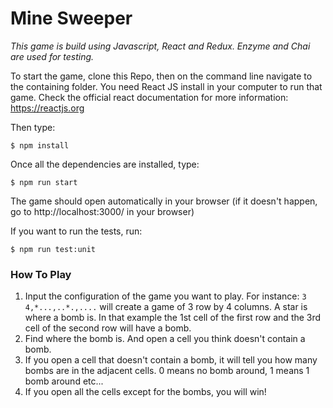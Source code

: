 # Mine Sweeper
*This game is build using Javascript, React and Redux. Enzyme and Chai are used for testing.*

To start the game, clone this Repo, then on the command line navigate to the containing folder.
You need React JS install in your computer to run that game. Check the official react documentation for more information: https://reactjs.org

Then type:

`$ npm install`

Once all the dependencies are installed, type:

`$ npm run start`

The game should open automatically in your browser (if it doesn't happen, go to http://localhost:3000/ in your browser)

If you want to run the tests, run:

`$ npm run test:unit`


### How To Play
1. Input the configuration of the game you want to play.
For instance: `3 4,*...,..*.,....` will create a game of 3 row by 4 columns.
A star is where a bomb is. In that example the 1st cell of the first row and the 3rd cell of the second row will have a bomb.
2. Find where the bomb is. And open a cell you think doesn't contain a bomb.
3. If you open a cell that doesn't contain a bomb, it will tell you how many bombs are in the adjacent cells. 0 means no bomb around, 1 means 1 bomb around etc...
4. If you open all the cells except for the bombs, you will win!
